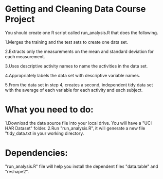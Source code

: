Getting and Cleaning Data Course Project
========================================

You should create one R script called run_analysis.R that does the following. 

1.Merges the training and the test sets to create one data set.

2.Extracts only the measurements on the mean and standard deviation for each measurement. 

3.Uses descriptive activity names to name the activities in the data set.

4.Appropriately labels the data set with descriptive variable names. 

5.From the data set in step 4, creates a second, independent tidy data set with the average of each variable for each activity and each subject.

What you need to do:
====================

1.Download the data source file into your local drive. You will have a "UCI HAR Dataset" folder.
2.Run "run_analysis.R", it will generate a new file  "tidy_data.txt  in your working directory.

Dependencies:
=============

"run_analysis.R"  file will help you install the dependent files "data.table" and "reshape2". 
